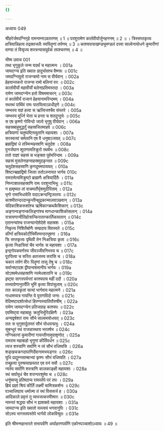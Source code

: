```yaml
---
{}

---
```



अध्यायः 049

श्रीहरेर्जमदग्निगृहे रामनाम्नाऽवतरणम् ॥ 1 ॥ परशुरामेण कार्तवीर्यार्जुनहननम् ॥ 2 ॥ । त्रिस्सप्तकृत्वः क्षत्रियान्निहत्य तद्रक्तजलैः स्वपितॄणां तर्पणम् ॥ 3 ॥ काश्यपायाखण्डभूमण्डलं दत्त्वा साल्वेनायोधने कुमारीणां वाण्या तं विसृज्य शस्त्रन्यासपूर्वकं तपश्चरणम् ॥ 4 ॥

भीष्म उवाच 	001  
तथा भृगुकुले जन्म यदर्थं च महात्मनः ।	001a  
जामदग्न्य इति ख्यातः प्रादुर्भावश्च वैष्णवः ॥	001c  
जमदग्निसुतो राजन्त्रामो नाम स वीर्यवान् ।	002a  
हेहयान्तकरो राजन्स रामो बलिनां वरः ॥	002c  
कार्तावीर्यो महावीर्यो बलेनाप्रतिमस्तदा ।	003a  
रामेण जामदग्न्येन हतो विषममाचरन् ॥	003c  
तं कार्तवीर्यं राजानं हेहयानामरिन्दमम् ।	004a  
रथस्थं पार्थिवं रामः पातयित्वाऽवधीद्रणे ॥	004c  
जम्भस्य यज्ञं हत्वा स ऋत्विजश्चैव संस्तरे ।	005a  
जम्भस्य मूर्ध्नि भेत्ता च हन्ता च शतदुन्दुभेः ॥	005c  
स एष कृष्णो गोविन्दो जातो भृगुषु वीर्यवान् ।	006a  
सहस्रबाहुमुद्धर्तुं सहस्रजितमाहवे ॥	006c  
क्षत्रियाणां चतुष्पष्टिमयुतानि महायशाः ।	007a  
सरस्वत्यां समेतानि एष वै धनुषाऽजयत् ॥	007c  
ब्रह्मद्विषां धे तस्मिन्महस्राणि चतुर्दश ।	008a  
पुनर्जघान शूराणामतिक्रूरो रथर्षभः ॥	008c  
ततो राज्ञां सहस्रं स भङ्क्ता पूर्वमरिन्दमः ।	009a  
सहस्रं मुसलेनाहन्सहस्रमुदकृन्तत ॥	009c  
चतुर्दशसहस्राणि कृणदूममपाययत् ।	010a  
शिष्टान्ब्रह्मद्विषो जित्वा ततोऽस्नायत भार्गवः	010c  
रामरामेत्यमिक्रुष्टो ब्राह्मणैः क्षत्रियार्दितैः ।	011a  
निघ्नञ्शतसहस्राणि रामः परशुनाभिभूः ॥	011c  
न ह्यमृष्यत तां वाचमार्तैर्भृशमुदीरिताम् ।	012a  
भृगो रामाभिधावेति यदाऽक्रन्दन्द्विजातयः ॥	012c  
काश्मीरान्दरदान्कुन्तीन्क्षुद्रकान्मालवाञ्छवान् ।	013a  
चेदिकाशिकरूशांश्च ऋषिकान्क्रथकैशिकान् ॥	013c  
अङ्गान्वङ्गान्कलिङ्गांश्च मागधान्काशिकोसलान् ।	014a  
रात्रायणान्वीतिहोत्रान्किरातान्कार्तिकावतान् ॥	014c  
एतानन्यांश्च राजन्यान्देशेदेशे सहस्रशः ।	015a  
निकृत्य निशितैर्बाणैः सम्प्रदाय विवस्वते ॥	015c  
कीर्णा क्षत्रियकोटीभिर्मेरुमन्दरभूषणा ।	016a  
त्रिः सप्तकृत्वः पृथिवी तेन निःक्षत्रिया कृता ॥	016c  
कृत्वा निःक्षत्रियां चैव भार्गवः स महायशाः ।	017a  
इन्द्रगोपकवर्णस्य जीवञ्जीवनिभस्य च ॥	017c  
पूरयित्वा च सरितः क्षतजस्य सरांसि च ।	018a  
चकार तर्पणं वीरः पितॄणां तासु तेषु च ॥	018c  
सर्वानष्टादश द्वीपान्वशमानीय भार्गवः ।	019a  
सोऽश्वमेधसहस्राणि नरमेधशतानि च ॥	019c  
इष्ट्वा सागरपर्यन्तां काश्यपाय महीं ददौ ।	020a  
तस्याग्रेणानुपर्येति भूमिं कृत्वा विपांसुलाम् ॥	020c  
ततः कालकृतां सत्यां भार्गवाय महात्मने ।	021a  
गाधामप्यत्र गायन्ति ये पुराणविदो जनाः ॥	021c  
वेदिमष्टादशोत्सेधां हिरण्यस्यातिपौरुषीम् ।	022a  
रामेण जामदग्न्येन प्रतिजग्राह काश्यपः ॥	022c  
एवमिष्ट्वा महाबाहुः क्रतुभिर्भूरिदक्षिणैः ।	023a  
अन्यद्वर्षशतं रामः सौभे साल्वमयोधयत् ॥	023c  
ततः स भृगुशार्दूलस्तं सौभं योधयन्प्रभुः ।	024a  
सुबन्धुरं रथं राजन्नास्थाय भरतर्षभ ॥	024c  
नग्निकानां कुमारीणां गायन्तीनामुपाशृणोत् ।	025a  
रामराम महाबाहो भृगूणां कीर्तिवर्धन ॥	025c  
त्यज शस्त्राणि सर्वाणि न त्वं सौभं वधिष्यसि ।	026a  
शङ्खचक्रगदापाणिर्देवानामभयङ्गरः ॥	026c  
युधि प्रद्युम्नसाम्बाभ्यां कृष्णः सौभं वधिष्यति ।	027a  
तच्छ्रुत्वा पुरुषव्याघ्रस्तत एव वनं ययौ ॥	027c  
न्यस्य सर्वाणि शस्त्राणि कालकाङ्क्षी महायशाः ।	028a  
रथं सर्वायुधं चैव शरान्परशुमेव च ॥	028c  
धनूंष्यप्सु प्रतिष्ठाप्य रामस्तेपे परं तपः ।	029a  
ह्रियं प्रज्ञां श्रियं कीर्तिं लक्ष्मीं चामित्रकर्शनः ॥	029c  
पञ्चाधिष्ठाय धर्मात्मा तं रथं विससर्ज ह ।	030a  
आदिकाले प्रवृत्तं तु व्यभजत्करमीश्वरः ॥	030c  
नाघ्नतं श्रद्धया सौभं न ह्यशक्तो महायशाः ।	031a  
जामदग्न्य इति ख्यातो यस्त्वयं भगवानुपिः ।	031c  
सोऽस्य भागस्तपस्तेपे भार्गवो लोकविश्रुतः ॥ 	031e  

इति श्रीमन्महाभारते सभापर्वणि अर्घाहरणपर्वणि एकोनपञ्चाशोऽध्यायः ॥ 49 ॥